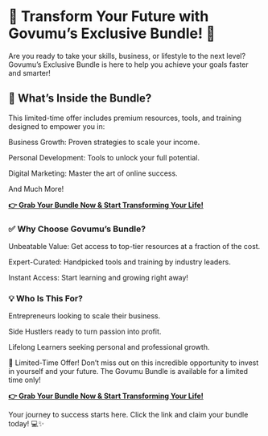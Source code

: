 # 🚀 Transform Your Future with Govumu’s Exclusive Bundle! 🚀

Are you ready to take your skills, business, or lifestyle to the next level? Govumu’s Exclusive Bundle is here to help you achieve your goals faster and smarter!

## 🌟 What’s Inside the Bundle?

This limited-time offer includes premium resources, tools, and training designed to empower you in:

Business Growth: Proven strategies to scale your income.

Personal Development: Tools to unlock your full potential.

Digital Marketing: Master the art of online success.

And Much More!

[**👉 Grab Your Bundle Now & Start Transforming Your Life!**](https://jvz3.com/c/3127013/404068/)

### ✅ Why Choose Govumu’s Bundle?

Unbeatable Value: Get access to top-tier resources at a fraction of the cost.

Expert-Curated: Handpicked tools and training by industry leaders.

Instant Access: Start learning and growing right away!

### 💡 Who Is This For?
Entrepreneurs looking to scale their business.

Side Hustlers ready to turn passion into profit.

Lifelong Learners seeking personal and professional growth.

🎁 Limited-Time Offer!
Don’t miss out on this incredible opportunity to invest in yourself and your future. The Govumu Bundle is available for a limited time only!

[**👉 Grab Your Bundle Now & Start Transforming Your Life!**](https://jvz3.com/c/3127013/404068/)

Your journey to success starts here. Click the link and claim your bundle today! 💻✨

